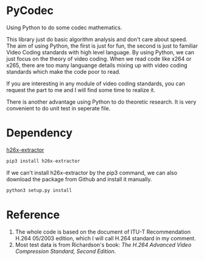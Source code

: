 # PyCodec
Using Python to do some codec mathematics.

This library just do basic algorithm analysis and don't care about speed. The aim of using Python, the first is just for fun, the second is just to familiar Video Coding standards with high level language. By using Python, we can just focus on the theory of video coding. When we read code like x264 or x265, there are too many languange details mixing up with video coding standards which make the code poor to read.

If you are interesting in any module of video coding standards, you can request the part to me and I will find some time to realize it.

There is another advantage using Python to do theoretic research. It is very convenient to do unit test in seperate file.

# Dependency

[h26x-extractor](https://github.com/slhck/h26x-extractor)

```bash
pip3 install h26x-extractor
```

If we can't install h26x-extractor by the pip3 command, we can also download the package from Github and install it manually.

```bash
python3 setup.py install
```

# Reference
1. The whole code is based on the document of ITU-T Recommendation H.264 05/2003 edition, which I will call H.264 standard in my comment.
2. Most test data is from Richardson's book: *The H.264 Advanced Video Compression Standard, Second Edition*.